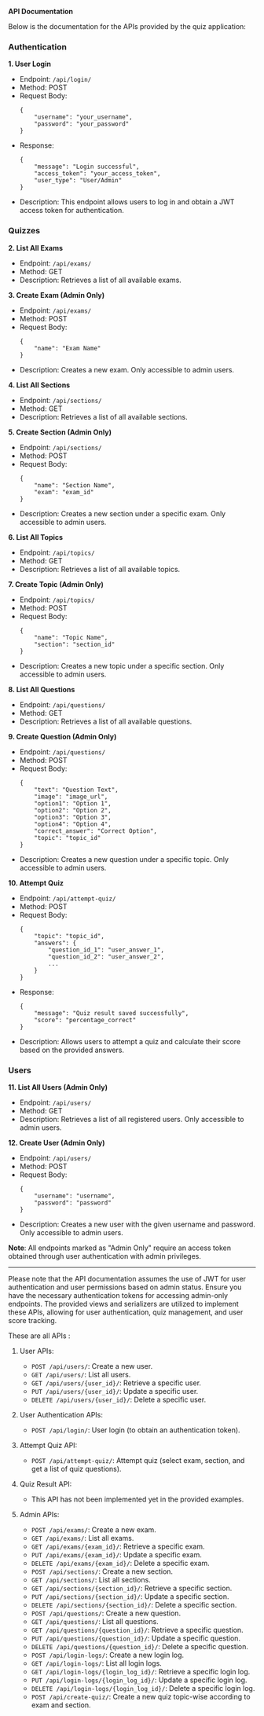 **API Documentation**

Below is the documentation for the APIs provided by the quiz application:

### Authentication

**1. User Login**

- Endpoint: `/api/login/`
- Method: POST
- Request Body:
  ```
  { 
      "username": "your_username",
      "password": "your_password"
  }
  ```
- Response:
  ```
  {
      "message": "Login successful",
      "access_token": "your_access_token",
      "user_type": "User/Admin"
  }
  ```
- Description: This endpoint allows users to log in and obtain a JWT access token for authentication.

### Quizzes

**2. List All Exams**

- Endpoint: `/api/exams/`
- Method: GET
- Description: Retrieves a list of all available exams.

**3. Create Exam (Admin Only)**

- Endpoint: `/api/exams/`
- Method: POST
- Request Body:
  ```
  {
      "name": "Exam Name"
  }
  ```
- Description: Creates a new exam. Only accessible to admin users.

**4. List All Sections**

- Endpoint: `/api/sections/`
- Method: GET
- Description: Retrieves a list of all available sections.

**5. Create Section (Admin Only)**

- Endpoint: `/api/sections/`
- Method: POST
- Request Body:
  ```
  {
      "name": "Section Name",
      "exam": "exam_id"
  }
  ```
- Description: Creates a new section under a specific exam. Only accessible to admin users.

**6. List All Topics**

- Endpoint: `/api/topics/`
- Method: GET
- Description: Retrieves a list of all available topics.

**7. Create Topic (Admin Only)**

- Endpoint: `/api/topics/`
- Method: POST
- Request Body:
  ```
  {
      "name": "Topic Name",
      "section": "section_id"
  }
  ```
- Description: Creates a new topic under a specific section. Only accessible to admin users.

**8. List All Questions**

- Endpoint: `/api/questions/`
- Method: GET
- Description: Retrieves a list of all available questions.

**9. Create Question (Admin Only)**

- Endpoint: `/api/questions/`
- Method: POST
- Request Body:
  ```
  {
      "text": "Question Text",
      "image": "image_url",
      "option1": "Option 1",
      "option2": "Option 2",
      "option3": "Option 3",
      "option4": "Option 4",
      "correct_answer": "Correct Option",
      "topic": "topic_id"
  }
  ```
- Description: Creates a new question under a specific topic. Only accessible to admin users.

**10. Attempt Quiz**

- Endpoint: `/api/attempt-quiz/`
- Method: POST
- Request Body:
  ```
  {
      "topic": "topic_id",
      "answers": {
          "question_id_1": "user_answer_1",
          "question_id_2": "user_answer_2",
          ...
      }
  }
  ```
- Response:
  ```
  {
      "message": "Quiz result saved successfully",
      "score": "percentage_correct"
  }
  ```
- Description: Allows users to attempt a quiz and calculate their score based on the provided answers.

### Users

**11. List All Users (Admin Only)**

- Endpoint: `/api/users/`
- Method: GET
- Description: Retrieves a list of all registered users. Only accessible to admin users.

**12. Create User (Admin Only)**

- Endpoint: `/api/users/`
- Method: POST
- Request Body:
  ```
  {
      "username": "username",
      "password": "password"
  }
  ```
- Description: Creates a new user with the given username and password. Only accessible to admin users.

**Note**: All endpoints marked as "Admin Only" require an access token obtained through user authentication with admin privileges.

---

Please note that the API documentation assumes the use of JWT for user authentication and user permissions based on admin status. Ensure you have the necessary authentication tokens for accessing admin-only endpoints. The provided views and serializers are utilized to implement these APIs, allowing for user authentication, quiz management, and user score tracking.

These are all APIs :

1. User APIs:
   - `POST /api/users/`: Create a new user.
   - `GET /api/users/`: List all users.
   - `GET /api/users/{user_id}/`: Retrieve a specific user.
   - `PUT /api/users/{user_id}/`: Update a specific user.
   - `DELETE /api/users/{user_id}/`: Delete a specific user.

2. User Authentication APIs:
   - `POST /api/login/`: User login (to obtain an authentication token).

3. Attempt Quiz API:
   - `POST /api/attempt-quiz/`: Attempt quiz (select exam, section, and get a list of quiz questions).

4. Quiz Result API:
   - This API has not been implemented yet in the provided examples.

5. Admin APIs:
   - `POST /api/exams/`: Create a new exam.
   - `GET /api/exams/`: List all exams.
   - `GET /api/exams/{exam_id}/`: Retrieve a specific exam.
   - `PUT /api/exams/{exam_id}/`: Update a specific exam.
   - `DELETE /api/exams/{exam_id}/`: Delete a specific exam.
   - `POST /api/sections/`: Create a new section.
   - `GET /api/sections/`: List all sections.
   - `GET /api/sections/{section_id}/`: Retrieve a specific section.
   - `PUT /api/sections/{section_id}/`: Update a specific section.
   - `DELETE /api/sections/{section_id}/`: Delete a specific section.
   - `POST /api/questions/`: Create a new question.
   - `GET /api/questions/`: List all questions.
   - `GET /api/questions/{question_id}/`: Retrieve a specific question.
   - `PUT /api/questions/{question_id}/`: Update a specific question.
   - `DELETE /api/questions/{question_id}/`: Delete a specific question.
   - `POST /api/login-logs/`: Create a new login log.
   - `GET /api/login-logs/`: List all login logs.
   - `GET /api/login-logs/{login_log_id}/`: Retrieve a specific login log.
   - `PUT /api/login-logs/{login_log_id}/`: Update a specific login log.
   - `DELETE /api/login-logs/{login_log_id}/`: Delete a specific login log.
   - `POST /api/create-quiz/`: Create a new quiz topic-wise according to exam and section.

